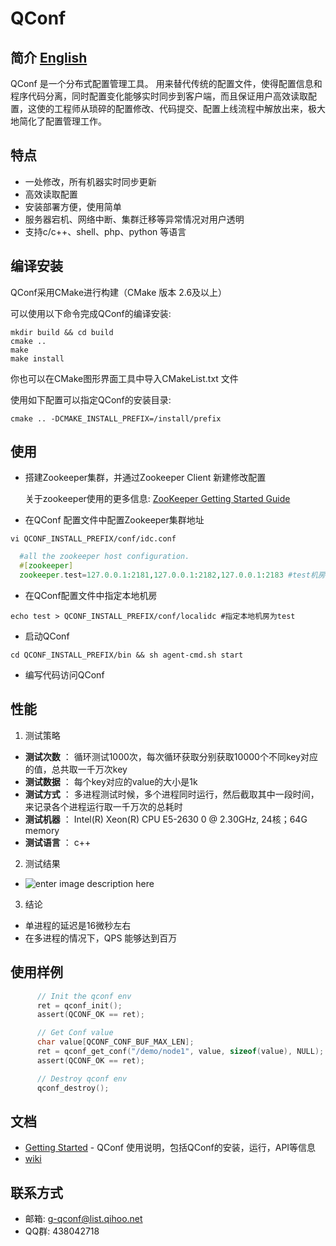 QConf
=====

## 简介 [English](https://github.com/Qihoo360/QConf/blob/master/README.md)
QConf 是一个分布式配置管理工具。
用来替代传统的配置文件，使得配置信息和程序代码分离，同时配置变化能够实时同步到客户端，而且保证用户高效读取配置，这使的工程师从琐碎的配置修改、代码提交、配置上线流程中解放出来，极大地简化了配置管理工作。

## 特点
* 一处修改，所有机器实时同步更新
* 高效读取配置
* 安装部署方便，使用简单
* 服务器宕机、网络中断、集群迁移等异常情况对用户透明
* 支持c/c++、shell、php、python 等语言


## 编译安装
QConf采用CMake进行构建（CMake 版本 2.6及以上）

可以使用以下命令完成QConf的编译安装:
``` shell
mkdir build && cd build
cmake ..
make
make install
```
你也可以在CMake图形界面工具中导入CMakeList.txt 文件

使用如下配置可以指定QConf的安装目录:
``` shell
cmake .. -DCMAKE_INSTALL_PREFIX=/install/prefix
```
## 使用

 - 搭建Zookeeper集群，并通过Zookeeper Client 新建修改配置

	 关于zookeeper使用的更多信息: [ZooKeeper Getting Started Guide](http://zookeeper.apache.org/doc/r3.3.3/zookeeperStarted.html)
	 

 - 在QConf 配置文件中配置Zookeeper集群地址

``` shell
vi QCONF_INSTALL_PREFIX/conf/idc.conf
```
``` php
  #all the zookeeper host configuration.
  #[zookeeper]
  zookeeper.test=127.0.0.1:2181,127.0.0.1:2182,127.0.0.1:2183 #test机房zookeeper配置
```
 - 在QConf配置文件中指定本地机房
``` shell
echo test > QCONF_INSTALL_PREFIX/conf/localidc #指定本地机房为test
```
 - 启动QConf

``` shell
cd QCONF_INSTALL_PREFIX/bin && sh agent-cmd.sh start
```
 - 编写代码访问QConf
 
 
## 性能
1. 测试策略
 * **测试次数** ： 循环测试1000次，每次循环获取分别获取10000个不同key对应的值，总共取一千万次key
 * **测试数据** ： 每个key对应的value的大小是1k
 * **测试方式** ： 多进程测试时候，多个进程同时运行，然后截取其中一段时间，来记录各个进程运行取一千万次的总耗时
 * **测试机器** ： Intel(R) Xeon(R) CPU E5-2630 0 @ 2.30GHz,  24核；64G memory
 * **测试语言** ： c++
2. 测试结果 
 * ![enter image description here](http://ww1.sinaimg.cn/bmiddle/69a9c739jw1eqgw9ss6nwj20600763yu.jpg "Qconf测试结果")
3. 结论
 *  单进程的延迟是16微秒左右
 *  在多进程的情况下，QPS 能够达到百万

## 使用样例

``` c
	  // Init the qconf env
      ret = qconf_init();
      assert(QCONF_OK == ret);

      // Get Conf value
      char value[QCONF_CONF_BUF_MAX_LEN];
      ret = qconf_get_conf("/demo/node1", value, sizeof(value), NULL);
      assert(QCONF_OK == ret);

      // Destroy qconf env
      qconf_destroy();
```

## 文档
* [Getting Started](https://github.com/Qihoo360/QConf/blob/master/doc/QConf%20Getting%20Started%20Guide.md) - QConf 使用说明，包括QConf的安装，运行，API等信息
* [wiki](https://github.com/Qihoo360/QConf/wiki)


## 联系方式

* 邮箱: g-qconf@list.qihoo.net
* QQ群: 438042718
